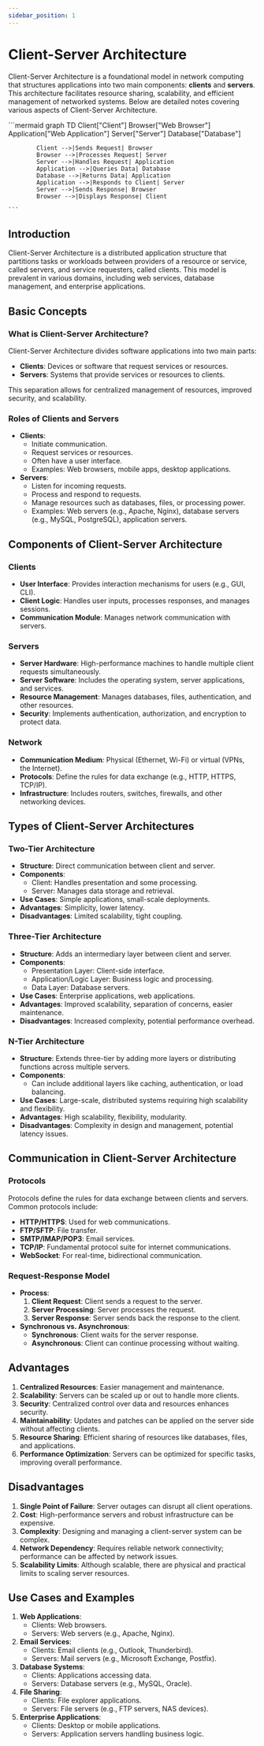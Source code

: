 ```yaml
---
sidebar_position: 1
---
```


# Client-Server Architecture

Client-Server Architecture is a foundational model in network computing that structures applications into two main components: **clients** and **servers**. This architecture facilitates resource sharing, scalability, and efficient management of networked systems. Below are detailed notes covering various aspects of Client-Server Architecture.

<div class="mermaid-container">
    ```mermaid
        graph TD
            Client["Client"]
            Browser["Web Browser"]
            Application["Web Application"]
            Server["Server"]
            Database["Database"]

            Client -->|Sends Request| Browser
            Browser -->|Processes Request| Server
            Server -->|Handles Request| Application
            Application -->|Queries Data| Database
            Database -->|Returns Data| Application
            Application -->|Responds to Client| Server
            Server -->|Sends Response| Browser
            Browser -->|Displays Response| Client

    ```

</div>

## Introduction

Client-Server Architecture is a distributed application structure that partitions tasks or workloads between providers of a resource or service, called servers, and service requesters, called clients. This model is prevalent in various domains, including web services, database management, and enterprise applications.

## Basic Concepts

### What is Client-Server Architecture?

Client-Server Architecture divides software applications into two main parts:

- **Clients**: Devices or software that request services or resources.
- **Servers**: Systems that provide services or resources to clients.

This separation allows for centralized management of resources, improved security, and scalability.

### Roles of Clients and Servers

- **Clients**:
  - Initiate communication.
  - Request services or resources.
  - Often have a user interface.
  - Examples: Web browsers, mobile apps, desktop applications.
- **Servers**:
  - Listen for incoming requests.
  - Process and respond to requests.
  - Manage resources such as databases, files, or processing power.
  - Examples: Web servers (e.g., Apache, Nginx), database servers (e.g., MySQL, PostgreSQL), application servers.

## Components of Client-Server Architecture

### Clients

- **User Interface**: Provides interaction mechanisms for users (e.g., GUI, CLI).
- **Client Logic**: Handles user inputs, processes responses, and manages sessions.
- **Communication Module**: Manages network communication with servers.

### Servers

- **Server Hardware**: High-performance machines to handle multiple client requests simultaneously.
- **Server Software**: Includes the operating system, server applications, and services.
- **Resource Management**: Manages databases, files, authentication, and other resources.
- **Security**: Implements authentication, authorization, and encryption to protect data.

### Network

- **Communication Medium**: Physical (Ethernet, Wi-Fi) or virtual (VPNs, the Internet).
- **Protocols**: Define the rules for data exchange (e.g., HTTP, HTTPS, TCP/IP).
- **Infrastructure**: Includes routers, switches, firewalls, and other networking devices.

## Types of Client-Server Architectures

### Two-Tier Architecture

- **Structure**: Direct communication between client and server.
- **Components**:
  - Client: Handles presentation and some processing.
  - Server: Manages data storage and retrieval.
- **Use Cases**: Simple applications, small-scale deployments.
- **Advantages**: Simplicity, lower latency.
- **Disadvantages**: Limited scalability, tight coupling.

### Three-Tier Architecture

- **Structure**: Adds an intermediary layer between client and server.
- **Components**:
  - Presentation Layer: Client-side interface.
  - Application/Logic Layer: Business logic and processing.
  - Data Layer: Database servers.
- **Use Cases**: Enterprise applications, web applications.
- **Advantages**: Improved scalability, separation of concerns, easier maintenance.
- **Disadvantages**: Increased complexity, potential performance overhead.

### N-Tier Architecture

- **Structure**: Extends three-tier by adding more layers or distributing functions across multiple servers.
- **Components**:
  - Can include additional layers like caching, authentication, or load balancing.
- **Use Cases**: Large-scale, distributed systems requiring high scalability and flexibility.
- **Advantages**: High scalability, flexibility, modularity.
- **Disadvantages**: Complexity in design and management, potential latency issues.

## Communication in Client-Server Architecture

### Protocols

Protocols define the rules for data exchange between clients and servers. Common protocols include:

- **HTTP/HTTPS**: Used for web communications.
- **FTP/SFTP**: File transfer.
- **SMTP/IMAP/POP3**: Email services.
- **TCP/IP**: Fundamental protocol suite for internet communications.
- **WebSocket**: For real-time, bidirectional communication.

### Request-Response Model

- **Process**:
  1.  **Client Request**: Client sends a request to the server.
  2.  **Server Processing**: Server processes the request.
  3.  **Server Response**: Server sends back the response to the client.
- **Synchronous vs. Asynchronous**:
  - **Synchronous**: Client waits for the server response.
  - **Asynchronous**: Client can continue processing without waiting.

## Advantages

1.  **Centralized Resources**: Easier management and maintenance.
2.  **Scalability**: Servers can be scaled up or out to handle more clients.
3.  **Security**: Centralized control over data and resources enhances security.
4.  **Maintainability**: Updates and patches can be applied on the server side without affecting clients.
5.  **Resource Sharing**: Efficient sharing of resources like databases, files, and applications.
6.  **Performance Optimization**: Servers can be optimized for specific tasks, improving overall performance.

## Disadvantages

1.  **Single Point of Failure**: Server outages can disrupt all client operations.
2.  **Cost**: High-performance servers and robust infrastructure can be expensive.
3.  **Complexity**: Designing and managing a client-server system can be complex.
4.  **Network Dependency**: Requires reliable network connectivity; performance can be affected by network issues.
5.  **Scalability Limits**: Although scalable, there are physical and practical limits to scaling server resources.

## Use Cases and Examples

1.  **Web Applications**:
    - Clients: Web browsers.
    - Servers: Web servers (e.g., Apache, Nginx).
2.  **Email Services**:
    - Clients: Email clients (e.g., Outlook, Thunderbird).
    - Servers: Mail servers (e.g., Microsoft Exchange, Postfix).
3.  **Database Systems**:
    - Clients: Applications accessing data.
    - Servers: Database servers (e.g., MySQL, Oracle).
4.  **File Sharing**:
    - Clients: File explorer applications.
    - Servers: File servers (e.g., FTP servers, NAS devices).
5.  **Enterprise Applications**:
    - Clients: Desktop or mobile applications.
    - Servers: Application servers handling business logic.
